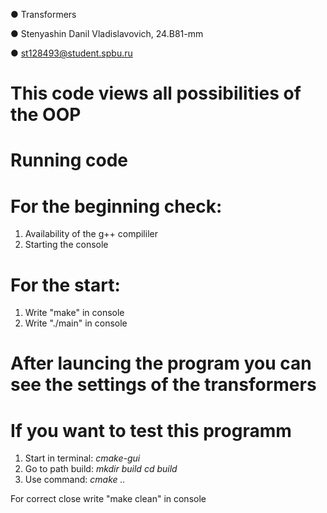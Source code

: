 ●    		Transformers

● Stenyashin Danil Vladislavovich, 24.B81-mm

● st128493@student.spbu.ru

# 		This code views all possibilities of the OOP 







#  		Running code

#	For the beginning check:
1) Availability of the g++ compililer
2) Starting the console


#	For the start:
1) Write "make" in console
2) Write "./main" in console







# After launcing the program you can see the settings of the transformers

# If you want to test this programm
1) Start in terminal:    *cmake-gui*    
2) Go to path build:    *mkdir build*
   			*cd build*
3) Use command: 	        *cmake ..*
   

For correct close write "make clean" in console
